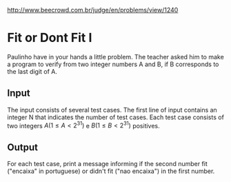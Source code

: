 http://www.beecrowd.com.br/judge/en/problems/view/1240

# Fit or Dont Fit I

Paulinho have in your hands a little problem. The teacher asked him to make a
program to verify from two integer numbers A and B, if B corresponds to the
last digit of A.

## Input

The input consists of several test cases. The first line of input contains an
integer N that indicates the number of test cases. Each test case consists of
two integers $A (1 \leq A \lt 2^{31})$ e $B (1 \leq B \lt 2^{31})$ positives.

## Output

For each test case, print a message informing if the second number fit
("encaixa" in portuguese) or didn't fit ("nao encaixa") in the first number.
